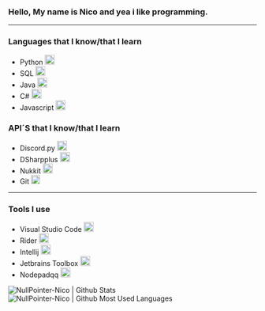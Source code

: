 ### Hello, My name is Nico and yea i like programming.
---
### Languages that I know/that I learn
- Python <img src="https://upload.wikimedia.org/wikipedia/commons/thumb/c/c3/Python-logo-notext.svg/768px-Python-logo-notext.svg.png" alt="" width="20" heigth="20">
- SQL <img src="https://realm.io/assets/svg/icons/database/database.svg" alt="" width="20" heigth="20">
- Java <img src="https://www.logolynx.com/images/logolynx/0a/0afbc6d4113a6aebd982ddbcc4d5eb91.jpeg" alt="" width="20" heigth="20">
- C# <img src="https://upload.wikimedia.org/wikipedia/commons/thumb/0/0d/C_Sharp_wordmark.svg/800px-C_Sharp_wordmark.svg.png" alt="" width="20" heigth="20">
- Javascript <img src="https://www.stimulsoft.com/images/products/reports-js/description/logo.svg" alt="" width="20" heigth="20">

### API´S that I know/that I learn
- Discord.py <img src="https://styles.redditmedia.com/t5_2h9vhw/styles/communityIcon_1kf1vo9dwjl41.png?width=256&s=38b74515cf1154315f5be905eb4e1866d1f35a20" alt="" width="20" height="20">
- DSharpplus <img src="https://avatars0.githubusercontent.com/u/36208721?s=200&v=4" alt="" width="20" alt="20">
- Nukkit <img src="https://styles.redditmedia.com/t5_ulu5c/styles/communityIcon_4b1ptw4uh7a21.png?width=256&s=94420b2525a65c523a4fe2624fe1a1b5477070db" alt="" width="20" alt="20">
- Git <img src="https://www.netways.de/wp-content/uploads/2014/02/Git-Icon-1788C.png" alt="" width="18" heigth="18">
---
### Tools I use
- Visual Studio Code <img src="https://upload.wikimedia.org/wikipedia/commons/thumb/2/2d/Visual_Studio_Code_1.18_icon.svg/1200px-Visual_Studio_Code_1.18_icon.svg.png" alt="" width="20" height="20">
- Rider <img src="https://codeopinion.com/wp-content/uploads/2017/08/logo.png" alt="" width="20" height="20">
- Intellij <img src="https://upload.wikimedia.org/wikipedia/commons/thumb/d/d5/IntelliJ_IDEA_Logo.svg/1200px-IntelliJ_IDEA_Logo.svg.png" alt="" width="20" height="20">
- Jetbrains Toolbox <img src="https://resources.jetbrains.com/assets/marketo/newsletter/march2016/newsletter_promo.png" alt="" width="20" height="20">
- Nodepadqq <img src="https://notepadqq.com/s/images/notepadqq.svg" alt="" width="20" height="20">


<img align="left" alt="NullPointer-Nico | Github Stats" src="https://github-readme-stats.vercel.app/api?username=NullPointer-Nico&count_private=true&show_icons=true&hide_border=true5&bg_color=30,e96443,904e95&title_color=fff&text_color=fff" />
<img align="left" alt="NullPointer-Nico | Github Most Used Languages" src="https://github-readme-stats.vercel.app/api/top-langs/?username=NullPointer-Nico&count_private=true&show_icons=true&hide_border=true5&bg_color=30,e96443,904e95&title_color=fff&text_color=fff" />

